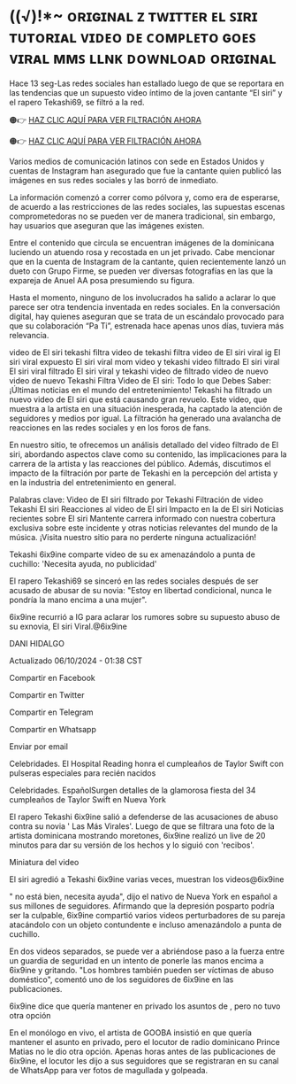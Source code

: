 # ((√)!*~ ᴏʀɪɢɪɴᴀʟ ᴢ ᴛᴡɪᴛᴛᴇʀ ᴇʟ ꜱɪʀɪ ᴛᴜᴛᴏʀɪᴀʟ ᴠɪᴅᴇᴏ ᴅᴇ ᴄᴏᴍᴘʟᴇᴛᴏ ɢᴏᴇꜱ ᴠɪʀᴀʟ ᴍᴍꜱ ʟʟɴᴋ ᴅᴏᴡɴʟᴏᴀᴅ ᴏʀɪɢɪɴᴀʟ

Hace 13 seg-Las redes sociales han estallado luego de que se reportara en las tendencias que un supuesto video íntimo de la joven cantante “El siri” y el rapero Tekashi69, se filtró a la red.

🟠👉 [HAZ CLIC AQUÍ PARA VER FILTRACIÓN AHORA](https://alamikani71681.blogspot.com/2024/10/yashaxed.html) 

🟠👉 [HAZ CLIC AQUÍ PARA VER FILTRACIÓN AHORA](https://alamikani71681.blogspot.com/2024/10/yashaxed.html)

Varios medios de comunicación latinos con sede en Estados Unidos y cuentas de Instagram han asegurado que fue la cantante quien publicó las imágenes en sus redes sociales y las borró de inmediato.

La información comenzó a correr como pólvora y, como era de esperarse, de acuerdo a las restricciones de las redes sociales, las supuestas escenas comprometedoras no se pueden ver de manera tradicional, sin embargo, hay usuarios que aseguran que las imágenes existen.

Entre el contenido que circula se encuentran imágenes de la dominicana luciendo un atuendo rosa y recostada en un jet privado. Cabe mencionar que en la cuenta de Instagram de la cantante, quien recientemente lanzó un dueto con Grupo Firme, se pueden ver diversas fotografías en las que la expareja de Anuel AA posa presumiendo su figura.

Hasta el momento, ninguno de los involucrados ha salido a aclarar lo que parece ser otra tendencia inventada en redes sociales. En la conversación digital, hay quienes aseguran que se trata de un escándalo provocado para que su colaboración “Pa Ti”, estrenada hace apenas unos días, tuviera más relevancia.

video de El siri tekashi filtra video de tekashi filtra video de El siri viral ig El siri viral expuesto El siri viral mom video y tekashi video filtrado El siri viral El siri viral filtrado El siri viral y tekashi video de filtrado video de nuevo video de nuevo Tekashi Filtra Video de El siri: Todo lo que Debes Saber: ¡Últimas noticias en el mundo del entretenimiento! Tekashi ha filtrado un nuevo video de El siri que está causando gran revuelo. Este video, que muestra a la artista en una situación inesperada, ha captado la atención de seguidores y medios por igual. La filtración ha generado una avalancha de reacciones en las redes sociales y en los foros de fans.

En nuestro sitio, te ofrecemos un análisis detallado del video filtrado de El siri, abordando aspectos clave como su contenido, las implicaciones para la carrera de la artista y las reacciones del público. Además, discutimos el impacto de la filtración por parte de Tekashi en la percepción del artista y en la industria del entretenimiento en general.

Palabras clave: Video de El siri filtrado por Tekashi Filtración de video Tekashi El siri Reacciones al video de El siri Impacto en la de El siri Noticias recientes sobre El siri Mantente carrera informado con nuestra cobertura exclusiva sobre este incidente y otras noticias relevantes del mundo de la música. ¡Visita nuestro sitio para no perderte ninguna actualización!

Tekashi 6ix9ine comparte video de su ex amenazándolo a punta de cuchillo: 'Necesita ayuda, no publicidad'

El rapero Tekashi69 se sinceró en las redes sociales después de ser acusado de abusar de su novia: "Estoy en libertad condicional, nunca le pondría la mano encima a una mujer".

6ix9ine recurrió a IG para aclarar los rumores sobre su supuesto abuso de su exnovia, El siri Viral.@6ix9ine

DANI HIDALGO

Actualizado 06/10/2024 - 01:38 CST

Compartir en Facebook

Compartir en Twitter

Compartir en Telegram

Compartir en Whatsapp

Enviar por email

Celebridades. El Hospital Reading honra el cumpleaños de Taylor Swift con pulseras especiales para recién nacidos

Celebridades. EspañolSurgen detalles de la glamorosa fiesta del 34 cumpleaños de Taylor Swift en Nueva York

El rapero Tekashi 6ix9ine salió a defenderse de las acusaciones de abuso contra su novia ' Las Más Virales'. Luego de que se filtrara una foto de la artista dominicana mostrando moretones, 6ix9ine realizó un live de 20 minutos para dar su versión de los hechos y lo siguió con 'recibos'.

Miniatura del video

El siri agredió a Tekashi 6ix9ine varias veces, muestran los videos@6ix9ine

" no está bien, necesita ayuda", dijo el nativo de Nueva York en español a sus millones de seguidores. Afirmando que la depresión posparto podría ser la culpable, 6ix9ine compartió varios videos perturbadores de su pareja atacándolo con un objeto contundente e incluso amenazándolo a punta de cuchillo.

En dos videos separados, se puede ver a abriéndose paso a la fuerza entre un guardia de seguridad en un intento de ponerle las manos encima a 6ix9ine y gritando. "Los hombres también pueden ser víctimas de abuso doméstico", comentó uno de los seguidores de 6ix9ine en las publicaciones.

6ix9ine dice que quería mantener en privado los asuntos de , pero no tuvo otra opción

En el monólogo en vivo, el artista de GOOBA insistió en que quería mantener el asunto en privado, pero el locutor de radio dominicano Prince Matias no le dio otra opción. Apenas horas antes de las publicaciones de 6ix9ine, el locutor les dijo a sus seguidores que se registraran en su canal de WhatsApp para ver fotos de magullada y golpeada.
